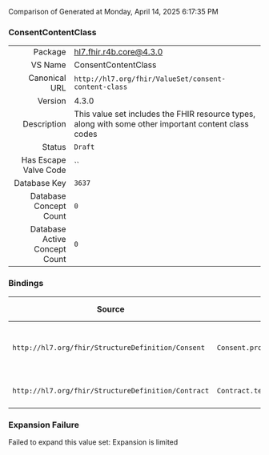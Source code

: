 Comparison of 
Generated at Monday, April 14, 2025 6:17:35 PM

### ConsentContentClass

|      |     |
| ---: | --- |
| Package | hl7.fhir.r4b.core@4.3.0 |
| VS Name | ConsentContentClass |
| Canonical URL | `http://hl7.org/fhir/ValueSet/consent-content-class` |
| Version | 4.3.0 |
| Description | This value set includes the FHIR resource types, along with some other important content class codes |
| Status | `Draft` |
| Has Escape Valve Code | `` |
| Database Key | `3637` |
| Database Concept Count | `0` |
| Database Active Concept Count | `0` |
### Bindings

| Source | Element | Binding | Strength | Element Short |
| ------ | ------- | ------- | -------- | ------------- |
| `http://hl7.org/fhir/StructureDefinition/Consent` | `Consent.provision.class` | `http://hl7.org/fhir/ValueSet/consent-content-class` | `Extensible` | e.g. Resource Type, Profile, CDA, etc. |
| `http://hl7.org/fhir/StructureDefinition/Contract` | `Contract.term.asset.relationship` | `http://hl7.org/fhir/ValueSet/consent-content-class` | `Extensible` | Kinship of the asset |

### Expansion Failure

Failed to expand this value set: Expansion is limited
